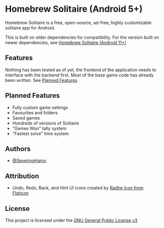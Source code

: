 # Homebrew Solitaire (Android 5+)

Homebrew Solitaire is a free, open-source, ad-free, highly customizable solitaire app for Android. 

This is built on older dependencies for compatibility. For the version built on newer dependencies, see [Homebrew Solitaire (Android 11+)](https://github.com/SeveringHams/HomebrewSolitaire)


## Features

Nothing has been tested as of yet, the frontend of the application needs to interface with the backend first.
Most of the base game code has already been written.
See [Planned Features](https://github.com/SeveringHams/HomebrewSolitaire2/blob/master/README.md#planned-features)


## Planned Features

- Fully custom game settings
- Favourites and folders
- Saved games
- Hundreds of versions of Solitaire
- "Games Won" tally system
- "Fastest solve" time system


## Authors

- [@SeveringHams](https://www.github.com/SeveringHams)


## Attribution

- Undo, Redo, Back, and Hint UI icons created by [Radhe Icon from Flaticon](https://www.flaticon.com/authors/radhe-icon/black-fill?author_id=2709&type=standard)

## License

This project is licensed under the [GNU General Public License v3](LICENSE.md)
